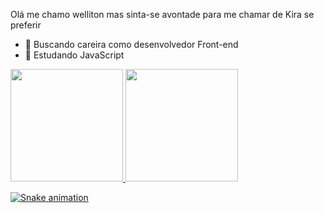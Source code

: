 Olá me chamo welliton mas sinta-se avontade para me chamar de Kira se preferir

- 🔭 Buscando careira como desenvolvedor Front-end
- 🌱 Estudando JavaScript

<div >
<a href="https://github.com/Kira-Sann">
<img height="180em" src="https://github-readme-stats.vercel.app/api/top-langs/?username=Kira-Sann&layout=compact&langs_count=7&theme=dracula"/>
<img height="180em" src="https://github-readme-stats.vercel.app/api?username=Kira-Sann&show_icons=true&theme=dracula&include_all_commits=true&count_private=true"/>
</div>

![Snake animation](https://github.com/Kira-Sann/Kira-Sann/blob/output/github-contribution-grid-snake.svg)
